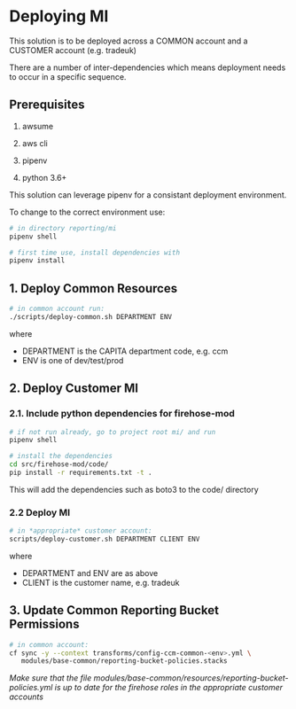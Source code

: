 # Deploying MI

This solution is to be deployed across a COMMON account and a CUSTOMER account (e.g. tradeuk)

There are a number of inter-dependencies which means deployment needs to occur in a specific sequence.

## Prerequisites

1. awsume

2. aws cli

3. pipenv

4. python 3.6+


This solution can leverage pipenv for a consistant deployment environment.

To change to the correct environment use:

```bash
# in directory reporting/mi
pipenv shell

# first time use, install dependencies with
pipenv install
```

## 1. Deploy Common Resources

```bash
# in common account run:
./scripts/deploy-common.sh DEPARTMENT ENV
```

where 
* DEPARTMENT is the CAPITA department code, e.g. ccm
* ENV is one of dev/test/prod

## 2. Deploy Customer MI 

### 2.1. Include python dependencies for firehose-mod

```bash
# if not run already, go to project root mi/ and run
pipenv shell

# install the dependencies
cd src/firehose-mod/code/
pip install -r requirements.txt -t .
``` 

This will add the dependencies such as boto3 to the code/ directory

### 2.2 Deploy MI

```bash
# in *appropriate* customer account:
scripts/deploy-customer.sh DEPARTMENT CLIENT ENV
```

where
* DEPARTMENT and ENV are as above
* CLIENT is the customer name, e.g. tradeuk


## 3. Update Common Reporting Bucket Permissions 

```bash
# in common account: 
cf sync -y --context transforms/config-ccm-common-<env>.yml \
   modules/base-common/reporting-bucket-policies.stacks
```

*Make sure that the file modules/base-common/resources/reporting-bucket-policies.yml
is up to date for the firehose roles in the appropriate customer accounts*
